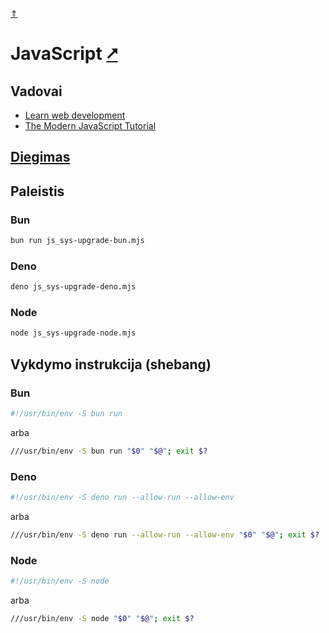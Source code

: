[&uArr;](./readme.md)

# JavaScript [&#x2B67;](https://developer.mozilla.org/en-US/docs/Web/JavaScript)

## Vadovai
  
* [Learn web development](https://developer.mozilla.org/en-US/docs/Learn)
* [The Modern JavaScript Tutorial](https://javascript.info/)

## [Diegimas](../install/js_readme.md)

## Paleistis

### Bun

```bash
bun run js_sys-upgrade-bun.mjs
```

### Deno

```bash
deno js_sys-upgrade-deno.mjs
```

### Node

```bash
node js_sys-upgrade-node.mjs
```

## Vykdymo instrukcija (shebang)

### Bun

```bash
#!/usr/bin/env -S bun run
```

arba

```bash
///usr/bin/env -S bun run "$0" "$@"; exit $?
```

### Deno

```bash
#!/usr/bin/env -S deno run --allow-run --allow-env
```

arba

```bash
///usr/bin/env -S deno run --allow-run --allow-env "$0" "$@"; exit $?
```

### Node

```bash
#!/usr/bin/env -S node
```

arba

```bash
///usr/bin/env -S node "$0" "$@"; exit $?
```
